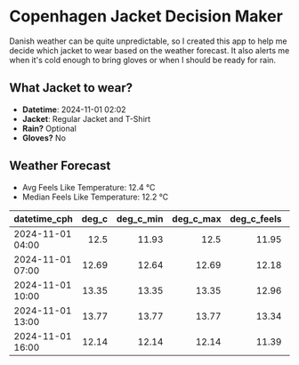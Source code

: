 
# Copenhagen Jacket Decision Maker

Danish weather can be quite unpredictable, so I created this app to help me decide which jacket to wear based on the weather forecast. 
It also alerts me when it's cold enough to bring gloves or when I should be ready for rain.

## What Jacket to wear?

- **Datetime**: 2024-11-01 02:02
- **Jacket**: Regular Jacket and T-Shirt
- **Rain?** Optional
- **Gloves?** No

## Weather Forecast
- Avg Feels Like Temperature: 12.4 °C
- Median Feels Like Temperature: 12.2 °C

| datetime_cph     |   deg_c |   deg_c_min |   deg_c_max |   deg_c_feels | weather   | wind   | rain   |
|:-----------------|--------:|------------:|------------:|--------------:|:----------|:-------|:-------|
| 2024-11-01 04:00 |   12.5  |       11.93 |       12.5  |         11.95 | Clouds    | High   | None   |
| 2024-11-01 07:00 |   12.69 |       12.64 |       12.69 |         12.18 | Clouds    | High   | None   |
| 2024-11-01 10:00 |   13.35 |       13.35 |       13.35 |         12.96 | Clouds    | High   | None   |
| 2024-11-01 13:00 |   13.77 |       13.77 |       13.77 |         13.34 | Clouds    | High   | None   |
| 2024-11-01 16:00 |   12.14 |       12.14 |       12.14 |         11.39 | Rain      | High   | Low    |
        